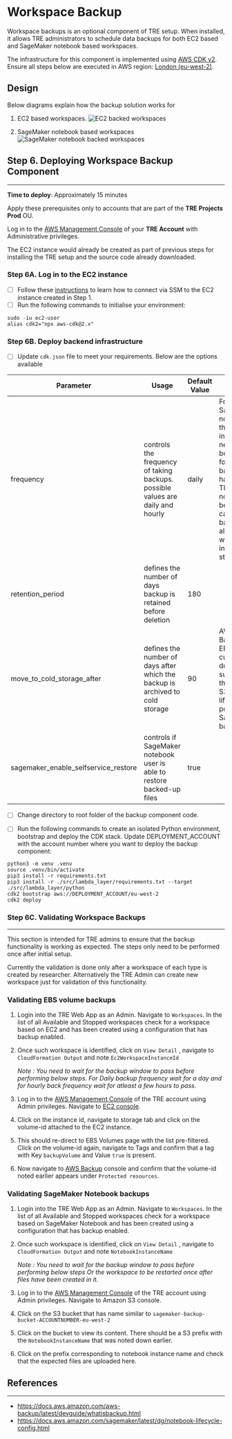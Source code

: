 # Workspace Backup

Workspace backups is an optional component of TRE setup.
When installed, it allows TRE administrators to schedule data
backups for both EC2 based and SageMaker notebook based workspaces.

The infrastructure for this component is implemented using [AWS CDK v2](https://docs.aws.amazon.com/cdk/v2/guide/home.html).
Ensure all steps below are executed in AWS region: [London (eu-west-2)](https://eu-west-2.console.aws.amazon.com/).

## Design

Below diagrams explain how the backup solution works
for

1. EC2 based workspaces.
![EC2 backed workspaces](../../res/images/ec2-based-backup-design.png)

1. SageMaker notebook based workspaces
![SageMaker notebook backed workspaces](../../res/images/sagemaker-notebook-backup-design.png)

## Step 6. Deploying Workspace Backup Component

---

**Time to deploy**: Approximately 15 minutes

Apply these prerequisites only to accounts that are part of the **TRE Projects Prod** OU.

Log in to the [AWS Management Console](https://console.aws.amazon.com/)
of your **TRE Account** with Administrative privileges.

The EC2 instance would already be created as part of previous
steps for installing the TRE setup and the source code already downloaded.

### Step 6A. Log in to the EC2 instance

- [ ] Follow these [instructions](https://docs.aws.amazon.com/AWSEC2/latest/UserGuide/session-manager.html)
  to learn how to connect via SSM to the EC2 instance created in Step 1.
- [ ] Run the following commands to initialise your environment:

```console
sudo -iu ec2-user
alias cdk2="npx aws-cdk@2.x"
```

### Step 6B. Deploy backend infrastructure

- [ ] Update `cdk.json` file to meet your requirements. Below are
      the options available

|Parameter|Usage|Default Value|Notes|
|---------|-----|-------------|-----|
|frequency|controls the frequency of taking backups. possible values are daily and hourly|daily|For SageMaker notebooks, the instance needs to be running for the backup to happen. This might not always be the case so a backup is also taken when instance is started|
|retention_period|defines the number of days backup is retained before deletion|180||
|move_to_cold_storage_after|defines the number of days after which the backup is archived to cold storage|90|AWS Backup for EBS currently does not support this. Uses S3 lifecycle policy for SageMaker backups|
|sagemaker_enable_selfservice_restore|controls if SageMaker notebook user is able to restore backed-up files|true||

- [ ] Change directory to root folder of the backup component code.

- [ ] Run the following commands to create an isolated Python environment, bootstrap and deploy the CDK stack.
      Update DEPLOYMENT_ACCOUNT with the account number where you want to deploy the backup component:

```console
python3 -m venv .venv
source .venv/bin/activate
pip3 install -r requirements.txt
pip3 install -r ./src/lambda_layer/requirements.txt --target ./src/lambda_layer/python
cdk2 bootstrap aws://DEPLOYMENT_ACCOUNT/eu-west-2
cdk2 deploy
```

### Step 6C. Validating Workspace Backups

---

This section is intended for TRE admins to ensure
that the backup functionality is working as expected.
The steps only need to be performed once after initial setup.

Currently the validation is done only after a workspace of
each type is created by researcher. Alternatively the TRE
Admin can create new workspace just for validation of
this functionality.

### Validating EBS volume backups

1. Login into the TRE Web App as an Admin.
   Navigate to `Workspaces`. In  the list of
   all Available and Stopped workspaces check for a workspace
   based on EC2 and has been created using a configuration
   that has backup enabled.

1. Once such workspace is identified, click on `View Detail`
   , navigate to `CloudFormation Output` and note `Ec2WorkspaceInstanceId`

   *Note : You need to wait for the backup window to pass before
   performing below steps. For Daily backup frequency wait for a day
   and for hourly back frequency wait for atleast a few hours to pass.*

1. Log in to the [AWS Management Console](https://console.aws.amazon.com/)
   of the TRE account using Admin privileges.
   Navigate to [EC2 console](https://eu-west-2.console.aws.amazon.com/ec2/v2/home?region=eu-west-2#Instances:).

1. Click on the instance id, navigate to storage tab and click on
   the volume-id attached to the EC2 instance.

1. This should re-direct to EBS Volumes page with the list pre-filtered.
   Click on the volume-id again, navigate to Tags and confirm that a tag
   with Key `backupVolume` and Value `true` is present.

1. Now navigate to [AWS Backup](https://eu-west-2.console.aws.amazon.com/backup/home?region=eu-west-2#/resources) console
   and confirm that the volume-id noted earlier appears under `Protected resources`.

### Validating SageMaker Notebook backups

1. Login into the TRE Web App as an Admin.
   Navigate to `Workspaces`. In  the list of
   all Available and Stopped workspaces check for a workspace
   based on SageMaker Notebook and has been created using a configuration
   that has backup enabled.

1. Once such workspace is identified, click on `View Detail`
   , navigate to `CloudFormation Output` and note `NotebookInstanceName`

   *Note : You need to wait for the backup window to pass before
   performing below steps Or the workspace to be restarted once
   after files have been created in it.*

1. Log in to the [AWS Management Console](https://console.aws.amazon.com/)
   of the TRE account using Admin privileges. Navigate to Amazon S3 console.

1. Click on the S3 bucket that has name similar to
   `sagemaker-backup-bucket-ACCOUNTNUMBER-eu-west-2`

1. Click on the bucket to view its content.
   There should be a S3 prefix with the `NotebookInstanceName`
   that was noted down earlier.

1. Click on the prefix corresponding to notebook instance
   name and check that the expected files are uploaded here.

## References

---

- <https://docs.aws.amazon.com/aws-backup/latest/devguide/whatisbackup.html>
- <https://docs.aws.amazon.com/sagemaker/latest/dg/notebook-lifecycle-config.html>
